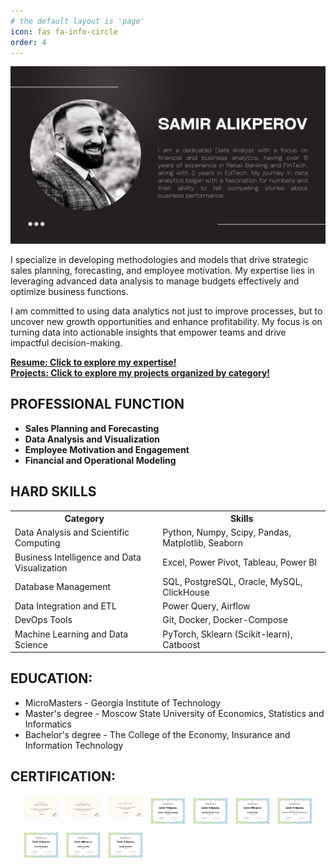```yaml
---
# the default layout is 'page'
icon: fas fa-info-circle
order: 4
---
```

![About](/assets/img/headers/About.png)

I specialize in developing methodologies and models that drive strategic sales planning, forecasting, and employee motivation. My expertise lies in leveraging advanced data analysis to manage budgets effectively and optimize business functions.

I am committed to using data analytics not just to improve processes, but to uncover new growth opportunities and enhance profitability. My focus is on turning data into actionable insights that empower teams and drive impactful decision-making.

[**Resume: Click to explore my expertise!**](https://docs.google.com/document/d/1BEL5l5ZnlTdJc5OKiuH1SkiMQf6hS6HRAZUZvlrRANM/edit?usp=sharing)  
[**Projects: Click to explore my projects organized by category!**](https://samiralikperov.github.io/categories/)


<h2>PROFESSIONAL FUNCTION</h2>
<ul>
  <li>
    <strong>Sales Planning and Forecasting</strong>
  </li>
  <li>
    <strong>Data Analysis and Visualization</strong>
  </li>
  <li>
    <strong>Employee Motivation and Engagement</strong>
  </li>
  <li>
    <strong>Financial and Operational Modeling</strong>
  </li>
</ul>

<h2>HARD SKILLS</h2>
<table>
  <tr>
    <th>Category</th>
    <th>Skills</th>
  </tr>
  <tr>
    <td>Data Analysis and Scientific Computing</td>
    <td>Python, Numpy, Scipy, Pandas, Matplotlib, Seaborn</td>
  </tr>
  <tr>
    <td>Business Intelligence and Data Visualization</td>
    <td>Excel, Power Pivot, Tableau, Power BI</td>
  </tr>
  <tr>
    <td>Database Management</td>
    <td>SQL, PostgreSQL, Oracle, MySQL, ClickHouse</td>
  </tr>
  <tr>
    <td>Data Integration and ETL</td>
    <td>Power Query, Airflow</td>
  </tr>
  <tr>
    <td>DevOps Tools</td>
    <td>Git, Docker, Docker-Compose</td>
  </tr>
  <tr>
    <td>Machine Learning and Data Science</td>
    <td>PyTorch, Sklearn (Scikit-learn), Catboost</td>
  </tr>
</table>




##  EDUCATION:
- MicroMasters - Georgia Institute of Technology
- Master's degree - Moscow State University of Economics, Statistics and Informatics
- Bachelor's degree - The College of the Economy, Insurance and Information Technology



##  CERTIFICATION:
<style>
  .image-grid {
    display: grid;
    grid-template-columns: repeat(auto-fit, minmax(50px, 1fr));
    gap: 10px;
    margin: 20px;
  }

  .image-grid img {
    width: 100%;
    height: auto;
    transition: transform 0.3s ease;
    cursor: pointer;
  }

  .image-grid img:hover {
    transform: scale(1.2);
  }
</style>

<div class="image-grid">
  <img src="/assets/img/certif/dc_daa.jpg" alt="DC Data Analysis">
  <img src="/assets/img/certif/dc_dea.jpg" alt="DC DEA">
  <img src="/assets/img/certif/dc_sql.jpg" alt="DC SQL">
  <img src="/assets/img/certif/ma_bia.jpg" alt="DC BIA">
  <img src="/assets/img/certif/ma_dve.jpg" alt="MA DVE">
  <img src="/assets/img/certif/ma_es.jpg" alt="MA ES">
  <img src="/assets/img/certif/ma_ml.jpg" alt="MA ML">
  <img src="/assets/img/certif/ma_pbi.jpg" alt="MA Power BI">
  <img src="/assets/img/certif/ma_sql.jpg" alt="MA SQL">
  <img src="/assets/img/certif/ma_tableau.jpg" alt="MA Tableau">
</div>
